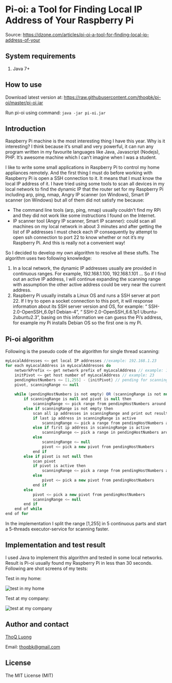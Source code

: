 # Pi-oi: a Tool for Finding Local IP Address of Your Raspberry Pi
Source: https://dzone.com/articles/pi-oi-a-tool-for-finding-local-ip-address-of-your

## System requirements
1. Java 7+

## How to use
Download latest version at: https://raw.githubusercontent.com/thoqbk/pi-oi/master/pi-oi.jar

Run pi-oi using command: `java -jar pi-oi.jar`

## Introduction
Raspberry Pi machine is the most interesting thing I have this year. Why is it interesting? I think because it’s small and very powerful, it can run any program written in my favourite languages like Java, Javascript (Nodejs), PHP. It’s awesome machine which I can’t imagine when I was a student.

I like to write some small applications in Raspberry Pi to control my home appliances remotely. And the first thing I must do before working with Raspberry Pi is open a SSH connection to it. It means that I must know the local IP address of it. I have tried using some tools to scan all devices in my local network to find the dynamic IP that the router set for my Raspberry Pi including arp, ping, nmap, Angry IP scanner (on Windows), Smart IP scanner (on Windows) but all of them did not satisfy me because:
* The command line tools (arp, ping, nmap) usually couldn’t find my RPi and they did not work like some instructions I found on the Internet.
* IP scanner tool (Angry IP scanner, Smart IP scanner): could scan all machines on my local network in about 3 minutes and after getting the list of IP addresses I must check each IP consequently by attempt to open ssh connection to port 22 to know whether or not it’s my Raspberry Pi. And this is really not a convenient way!

So I decided to develop my own algorithm to resolve all these stuffs. The algorithm uses two following knowledge:

1. In a local network, the dynamic IP addresses usually are provided in continuous ranges. For example, 192.168.1.100, 192.168.1.101 … So if I find out an active IP address, I will continue expanding the scanning range with assumption the other active address could be very near the current address.
2. Raspberry Pi usually installs a Linux OS and runs a SSH server at port 22. If I try to open a socket connection to this port, it will response information about its SSH server version and OS, for example: “ SSH-2.0-OpenSSH_6.0p1 Debian-4”, “ SSH-2.0-OpenSSH_6.6.1p1 Ubuntu-2ubuntu2.3”, basing on this information we can guess the Pi’s address, for example my Pi installs Debian OS so the first one is my Pi.

## Pi-oi algorithm
Following is the pseudo code of the algorithm for single thread scanning:
```java
myLocalAddresses <— get local IP addresses //example: 192.168.1.23
for each myLocalAddress in myLocalAddresses do
    networkPrefix <— get network prefix of myLocalAddress // example: 192.168.1 
    initPivot <— get host number of myLocalAddress // example: 23
    pendingHostNumbers <— [1,255] - {initPivot} // pending for scanning    
    pivot, scanningRange <— null
    
    while (pendingHostNumbers is not empty) OR (scanningRange is not null) OR (pivot is not null) do
        if scanningRange is null and pivot is null then
            scanningRange <— pick range from pendingHostNumbers around initPivot
        else if scanningRange is not empty then
            scan all ip addresses in scanningRange and print out result if found a machine open SSH port
            if last ip address in scanningRange is active
                scanningRange <— pick a range from pendingHostNumbers around scanningRange.last
            else if first ip address in scanningRange is active
                scanningRange <— pick a range in pendingHostNumbers around scanningRange.first
            else
                scanningRange <— null
                pivot <— pick a new pivot from pendingHostNumbers
            end if
        else if pivot is not null then
            scan pivot
            if pivot is active then
                scanningRange <— pick a range from pendingHostNumbers around pivot
            else
                pivot <— pick a new pivot from pendingHostNumbers
            end if
        else
            pivot <— pick a new pivot from pendingHostNumbers
            scanningRange <— null
        end if
    end of while
end of for
```
In the implementation I split the range [1,255] in 5 continuous parts and start a 5-threads executor-service for scanning faster.

## Implementation and test result
I used Java to implement this algorithm and tested in some local networks. Result is Pi-oi usually found my Raspberry Pi in less than 30 seconds. Following are shot screens of my tests:

Test in my home:

![test in my home](https://github.com/thoqbk/pi-oi/blob/master/resources/test-in-my-home.png)

Test at my company:

![test at my company](https://github.com/thoqbk/pi-oi/blob/master/resources/test-at-my-company.png)

## Author and contact
[ThoQ Luong](https://github.com/thoqbk/)

Email: thoqbk@gmail.com

## License

The MIT License (MIT)
